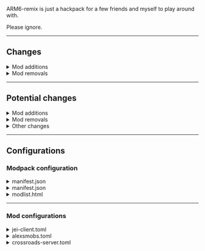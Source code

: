ARM6-remix is just a hackpack for a few friends and myself to play around with.

Please ignore.

---

## Changes

<details>
  <summary>Mod additions</summary>

  * [Mowzie's Mobs](https://www.curseforge.com/minecraft/mc-mods/mowzies-mobs)
      * ProjectID: 250498
      * fileID: 3271048
  * [Alex's Mobs](https://www.curseforge.com/minecraft/mc-mods/alexs-mobs)
      * ProjectID: 426558
      * fileID: 3308459
  * [Project: Vibrant Journeys](https://www.curseforge.com/minecraft/mc-mods/project-vibrant-journeys)
      * ProjectID: 300297
      * fileID: 3308560
  * [Effortless Building](https://www.curseforge.com/minecraft/mc-mods/effortless-building)
      * ProjectID: 302113
      * fileID: 3316956
  * [Nef's Medieval decoration](https://www.curseforge.com/minecraft/mc-mods/neoelfeos-medieval-pub-decoration)
      * ProjectID: 444384
      * fileID: 3296205
  * [Subterranean Wilderness](https://www.curseforge.com/minecraft/mc-mods/subterranean-wilderness)
      * ProjectID: 413426
      * fileID: 3299430
  * [Crossroads MC](https://www.curseforge.com/minecraft/mc-mods/crossroads-mc/)
      * ProjectID: 250231
      * fileID: 3246384
      * **Requires:** [Essentials](https://www.curseforge.com/minecraft/mc-mods/essentials)
        * ProjectID: 293752
        * fileID: 3319470
  * [Sophisticated Backpacks](https://www.curseforge.com/minecraft/mc-mods/sophisticated-backpacks)
      * ProjectID: 422301
      * fileID: 3294628

</details>

<details>
  <summary>Mod removals</summary>

  Nothing here.

  Move along citizen.

</details>

---

## Potential changes

<details>
  <summary>Mod additions</summary>

  * Add [ItemZoom](https://www.curseforge.com/minecraft/mc-mods/itemzoom)
  * Add [Planttech 2](https://www.curseforge.com/minecraft/mc-mods/planttech-2)
    * NOTE Perhaps consider removing [Mystical Agriculture](https://www.curseforge.com/minecraft/mc-mods/mystical-agriculture)?

</details>

<details>
  <summary>Mod removals</summary>

  * Remove [Refined Storage](https://www.curseforge.com/minecraft/mc-mods/refined-storage)
    * Remove [RSInfinityBooster](https://www.curseforge.com/minecraft/mc-mods/rsinfinitybooster)
    * Remove [ExtraStorage](https://www.curseforge.com/minecraft/mc-mods/extrastorage)
    * Remove [Creative Wireless Transmitter](https://www.curseforge.com/minecraft/mc-mods/creative-wireless-transmitter)
    * Remove [Extra Disks](https://www.curseforge.com/minecraft/mc-mods/extra-disks)
    * Remove [Refined Storage Addons](https://www.curseforge.com/minecraft/mc-mods/refined-storage-addons)
  * Remove [RFTools Storage](https://www.curseforge.com/minecraft/mc-mods/rftools-storage)

</details>

<details>
  <summary>Other changes</summary>

  * Disable Industrial Foregoing's
    * Enchantment Extractor
    * Enchantment Applicator
    * Enchantment Factory
  * Fix Reliquary's Lilypad of Fertility recipe.
    * NOTE This currently has an [open issue here](https://github.com/AllTheMods/ATM-6/issues/1691).

</details>

---

## Configurations

### Modpack configuration

<details>
  <summary>manifest.json</summary>

  Append to the beginning of the file at its place.

  ```json
    "name": "All the Mods 6 : REMIX",
    "author": "ATMTeam : GreatestFool",
  ```

</details>

<details>
  <summary>manifest.json</summary>

  Append one line before end of file.

  ```json
    "files": [
      {
        "projectID": 250498,
        "fileID": 3271048,
        "required": true
      },
      {
        "projectID": 426558,
        "fileID": 3308459,
        "required": true
      },
      {
        "projectID": 300297,
        "fileID": 3308560,
        "required": true
      },
      {
        "projectID": 302113,
        "fileID": 3316956,
        "required": true
      },
      {
        "projectID": 444384,
        "fileID": 3296205,
        "required": true
      },
      {
        "projectID": 413426,
        "fileID": 3299430,
        "required": true
      },
      {
        "projectID": 250231,
        "fileID": 3246384,
        "required": true
      },
      {
        "projectID": 293752,
        "fileID": 3319470,
        "required": true
      },
      {
        "projectID": 422301,
        "fileID": 3294628,
        "required": true
      }
    ],
  ```

</details>

<details>
  <summary>modlist.html</summary>

  Append one line before end of file.

  ```html
  <li><a href="https://www.curseforge.com/minecraft/mc-mods/mowzies-mobs">Mowzie's Mobs (by bobmowzie)</a></li>
  <li><a href="https://www.curseforge.com/minecraft/mc-mods/alexs-mobs">Alex's Mobs (by alex1the1666)</a></li>
  <li><a href="https://www.curseforge.com/minecraft/mc-mods/project-vibrant-journeys">Project: Vibrant Journeys (by solis_nova123)</a></li>
  <li><a href="https://www.curseforge.com/minecraft/mc-mods/effortless-building">Effortless Building (by Requioss)</a></li>
  <li><a href="https://www.curseforge.com/minecraft/mc-mods/neoelfeos-medieval-pub-decoration">Nef's Medieval decoration (by neoelfe0)</a></li>
  <li><a href="https://www.curseforge.com/minecraft/mc-mods/subterranean-wilderness">Subterranean Wilderness (by Melonslise)</a></li>
  <li><a href="https://www.curseforge.com/minecraft/mc-mods/crossroads-mc">Crossroads MC (by Technomancer_isTaken)</a></li>
  <li><a href="https://www.curseforge.com/minecraft/mc-mods/essentials">Essentials (by Technomancer_isTaken)</a></li>
  <li><a href="https://www.curseforge.com/minecraft/mc-mods/sophisticated-backpacks">Sophisticated Backpacks (by P3pp3rF1y)</a></li>
  </ul>

  ```

</details>

---

### Mod configurations

<details>
  <summary>jei-client.toml</summary>

  ```toml
    #Display search bar in the center
    CenterSearch = true
  ```

</details>

<details>
  <summary>alexsmobs.toml</summary>

  ```toml
    #Whether mimicream can be used to duplicate items.
    mimicreamRepair = false
  ```

</details>

<details>
  <summary>crossroads-server.toml</summary>

  ```toml
  [Ores]
    #Generate Copper Ore?
    copper = false
    #Generate Tin Ore?
    tin = false
    #Generate Ruby Ore?
    ruby = false
  ```

</details>